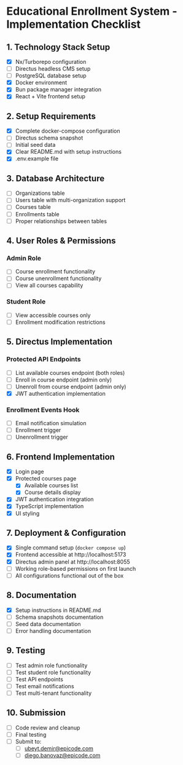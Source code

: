 # Educational Enrollment System - Implementation Checklist

## 1. Technology Stack Setup
- [x] Nx/Turborepo configuration
- [ ] Directus headless CMS setup
- [ ] PostgreSQL database setup
- [x] Docker environment
- [x] Bun package manager integration
- [x] React + Vite frontend setup

## 2. Setup Requirements
- [x] Complete docker-compose configuration
- [ ] Directus schema snapshot
- [ ] Initial seed data
- [x] Clear README.md with setup instructions
- [x] .env.example file

## 3. Database Architecture
- [ ] Organizations table
- [ ] Users table with multi-organization support
- [ ] Courses table
- [ ] Enrollments table
- [ ] Proper relationships between tables

## 4. User Roles & Permissions
### Admin Role
- [ ] Course enrollment functionality
- [ ] Course unenrollment functionality
- [ ] View all courses capability

### Student Role
- [ ] View accessible courses only
- [ ] Enrollment modification restrictions

## 5. Directus Implementation
### Protected API Endpoints
- [ ] List available courses endpoint (both roles)
- [ ] Enroll in course endpoint (admin only)
- [ ] Unenroll from course endpoint (admin only)
- [x] JWT authentication implementation

### Enrollment Events Hook
- [ ] Email notification simulation
- [ ] Enrollment trigger
- [ ] Unenrollment trigger

## 6. Frontend Implementation
- [x] Login page
- [x] Protected courses page
  - [x] Available courses list
  - [x] Course details display
- [x] JWT authentication integration
- [x] TypeScript implementation
- [x] UI styling

## 7. Deployment & Configuration
- [x] Single command setup (`docker compose up`)
- [x] Frontend accessible at http://localhost:5173
- [x] Directus admin panel at http://localhost:8055
- [ ] Working role-based permissions on first launch
- [ ] All configurations functional out of the box

## 8. Documentation
- [x] Setup instructions in README.md
- [ ] Schema snapshots documentation
- [ ] Seed data documentation
- [ ] Error handling documentation

## 9. Testing
- [ ] Test admin role functionality
- [ ] Test student role functionality
- [ ] Test API endpoints
- [ ] Test email notifications
- [ ] Test multi-tenant functionality

## 10. Submission
- [ ] Code review and cleanup
- [ ] Final testing
- [ ] Submit to:
  - [ ] ubeyt.demir@epicode.com
  - [ ] diego.banovaz@epicode.com
